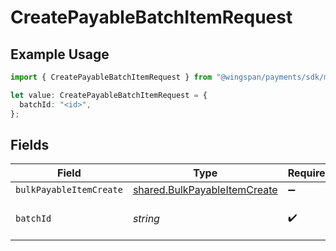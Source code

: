 # CreatePayableBatchItemRequest

## Example Usage

```typescript
import { CreatePayableBatchItemRequest } from "@wingspan/payments/sdk/models/operations";

let value: CreatePayableBatchItemRequest = {
  batchId: "<id>",
};
```

## Fields

| Field                                                                               | Type                                                                                | Required                                                                            | Description                                                                         |
| ----------------------------------------------------------------------------------- | ----------------------------------------------------------------------------------- | ----------------------------------------------------------------------------------- | ----------------------------------------------------------------------------------- |
| `bulkPayableItemCreate`                                                             | [shared.BulkPayableItemCreate](../../../sdk/models/shared/bulkpayableitemcreate.md) | :heavy_minus_sign:                                                                  | N/A                                                                                 |
| `batchId`                                                                           | *string*                                                                            | :heavy_check_mark:                                                                  | Unique identifier for a batch                                                       |